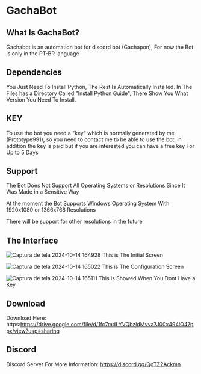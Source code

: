 # GachaBot

## What Is GachaBot?

Gachabot is an automation bot for discord bot (Gachapon),
For now the Bot is only in the PT-BR language

## Dependencies

You Just Need To Install Python, The Rest Is Automatically Installed.
In The Files has a Directory Called "Install Python Guide",
There Show You What Version You Need To Install.

## KEY

To use the bot you need a "key" which is normally generated by me (Prototype991), so you need to contact me to be able to use the bot, in addition the key is paid but if you are interested you can have a free key For Up to 5 Days

## Support

The Bot Does Not Support All Operating Systems or Resolutions Since It Was Made in a Sensitive Way

At the moment the Bot Supports Windows Operating System With 1920x1080 or 1366x768 Resolutions

There will be support for other resolutions in the future

## The Interface


![Captura de tela 2024-10-14 164928](https://github.com/user-attachments/assets/40157bbf-795f-4345-89bf-967660eda82c)
This is The Initial Screen

![Captura de tela 2024-10-14 165022](https://github.com/user-attachments/assets/1219395e-855d-405e-b3e5-c2e19605ed60)
This is The Configuration Screen

![Captura de tela 2024-10-14 165111](https://github.com/user-attachments/assets/f0722040-6be7-44bb-bb5d-4fac37df0e37)
This is Showed When You Dont Have a Key

## Download

Download Here:
https:https://drive.google.com/file/d/1fc7mdLYVQbzjdMvva7J00x494lO47ppx/view?usp=sharing

## Discord

Discord Server For More Information:
https://discord.gg/QgTZ2Ackmn
